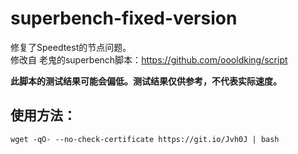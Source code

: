 # superbench-fixed-version
修复了Speedtest的节点问题。  
修改自 老鬼的superbench脚本：https://github.com/oooldking/script

**此脚本的测试结果可能会偏低。测试结果仅供参考，不代表实际速度。**

## 使用方法：
    wget -qO- --no-check-certificate https://git.io/Jvh0J | bash
